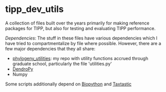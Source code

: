 # tipp_dev_utils

A collection of files built over the years primarily for making reference packages for TIPP, but also for testing and evaluating TIPP performance.

*Dependencies*:
The stuff in these files have various dependencies which I have tried to compartmentalize by file where possible. However, there are a few major dependencies that they all share:
- [phylogeny_utilities](https://github.com/MGNute/phylogeny_utilities): my repo with utility functions accrued through graduate school, particularly the file 'utilities.py'
- [DendroPy](https://dendropy.org/)
- Numpy

Some scripts additionally depend on [Biopython](https://biopython.org/) and [Taxtastic](https://github.com/fhcrc/taxtastic)

